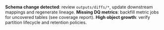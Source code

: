 **Schema change detected**: review `outputs/diffs/*`, update downstream mappings and regenerate lineage.
**Missing DQ metrics**: backfill metric jobs for uncovered tables (see coverage report).
**High object growth**: verify partition lifecycle and retention policies.
